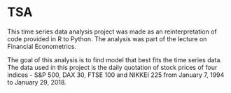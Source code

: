 # TSA

This time series data analysis project was made as an reinterpretation of code provided in R to Python. 
The analysis was part of the lecture on Financial Econometrics.

The goal of this analysis is to find model that best fits the time series data. 
The data used in this project is the daily quotation of stock prices of four indices - S&P 500, DAX 30, FTSE 100 and NIKKEI 225 from January 7, 1994 to January 29, 2018. 
